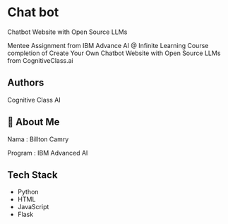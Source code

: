 
# Chat bot

Chatbot Website with Open Source LLMs

Mentee Assignment from IBM Advance AI @ Infinite Learning Course completion of 
Create Your Own Chatbot Website with Open Source LLMs from CognitiveClass.ai




## Authors

 Cognitive Class AI


## 🚀 About Me
Nama : Billton Camry

Program : IBM Advanced AI


## Tech Stack

- Python
- HTML
- JavaScript
- Flask

